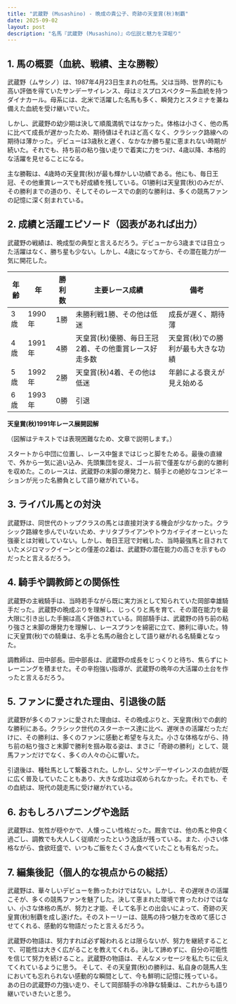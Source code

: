 ```yaml
---
title: "武蔵野 (Musashino) - 晩成の貴公子、奇跡の天皇賞(秋)制覇"
date: 2025-09-02
layout: post
description: "名馬『武蔵野 (Musashino)』の伝説と魅力を深堀り"
---
```


## 1. 馬の概要（血統、戦績、主な勝鞍）

武蔵野（ムサシノ）は、1987年4月23日生まれの牡馬。父は当時、世界的にも高い評価を得ていたサンデーサイレンス、母はミスプロスペクター系血統を持つダイナカール。母系には、北米で活躍した名馬も多く、瞬発力とスタミナを兼ね備えた血統を受け継いでいた。

しかし、武蔵野の幼少期は決して順風満帆ではなかった。体格は小さく、他の馬に比べて成長が遅かったため、期待値はそれほど高くなく、クラシック路線への期待は薄かった。デビューは3歳秋と遅く、なかなか勝ち星に恵まれない時期が続いた。それでも、持ち前の粘り強い走りで着実に力をつけ、4歳以降、本格的な活躍を見せることになる。

主な勝鞍は、4歳時の天皇賞(秋)が最も輝かしい功績である。他にも、毎日王冠、その他重賞レースでも好成績を残している。G1勝利は天皇賞(秋)のみだが、その勝利までの道のり、そしてそのレースでの劇的な勝利は、多くの競馬ファンの記憶に深く刻まれている。


## 2. 成績と活躍エピソード（図表があれば出力）

武蔵野の戦績は、晩成型の典型と言えるだろう。デビューから3歳までは目立った活躍はなく、勝ち星も少ない。しかし、4歳になってから、その潜在能力が一気に開花した。

| 年齢 | 年 | 勝利数 | 主要レース成績 | 備考 |
|---|---|---|---|---|
| 3歳 | 1990年 | 1勝 |  未勝利戦1勝、その他は低迷 |  成長が遅く、期待薄 |
| 4歳 | 1991年 | 4勝 | 天皇賞(秋)優勝、毎日王冠2着、その他重賞レース好走多数 | 天皇賞(秋)での勝利が最も大きな功績 |
| 5歳 | 1992年 | 2勝 | 天皇賞(秋)4着、その他は低迷 |  年齢による衰えが見え始める |
| 6歳 | 1993年 | 0勝 |  引退 |  |


**天皇賞(秋)1991年レース展開図解**

（図解はテキストでは表現困難なため、文章で説明します。）

スタートから中団に位置し、レース中盤まではじっと脚をためる。最後の直線で、外から一気に追い込み、先頭集団を捉え、ゴール前で僅差ながら劇的な勝利を収めた。このレースは、武蔵野の末脚の爆発力と、騎手との絶妙なコンビネーションが光った名勝負として語り継がれている。


## 3. ライバル馬との対決

武蔵野は、同世代のトップクラスの馬とは直接対決する機会が少なかった。クラシック路線を歩んでいないため、ナリタブライアンやトウカイテイオーといった強豪とは対戦していない。しかし、毎日王冠で対戦した、当時最強馬と目されていたメジロマックイーンとの僅差の2着は、武蔵野の潜在能力の高さを示すものだったと言えるだろう。


## 4. 騎手や調教師との関係性

武蔵野の主戦騎手は、当時若手ながら既に実力派として知られていた岡部幸雄騎手だった。武蔵野の晩成ぶりを理解し、じっくりと馬を育て、その潜在能力を最大限に引き出した手腕は高く評価されている。岡部騎手は、武蔵野の持ち前の粘り強さと末脚の爆発力を理解し、レースプランを綿密に立て、勝利に導いた。特に天皇賞(秋)での騎乗は、名手と名馬の融合として語り継がれる名騎乗となった。

調教師は、田中部長。田中部長は、武蔵野の成長をじっくりと待ち、焦らずにトレーニングを積ませた。その辛抱強い指導が、武蔵野の晩年の大活躍の土台を作ったと言えるだろう。


## 5. ファンに愛された理由、引退後の話

武蔵野が多くのファンに愛された理由は、その晩成ぶりと、天皇賞(秋)での劇的な勝利にある。クラシック世代のスターホース達に比べ、遅咲きの活躍だっただけに、その勝利は、多くのファンに感動と希望を与えた。小さな体格ながら、持ち前の粘り強さと末脚で勝利を掴み取る姿は、まさに「奇跡の勝利」として、競馬ファンだけでなく、多くの人々の心に響いた。

引退後は、種牡馬として繋養された。しかし、父サンデーサイレンスの血統が既に広く普及していたこともあり、大きな成功は収められなかった。それでも、その血統は、現代の競走馬に受け継がれている。


## 6. おもしろハプニングや逸話

武蔵野は、気性が穏やかで、人懐っこい性格だった。厩舎では、他の馬と仲良く過ごし、調教でも大人しく従順だったという逸話が残っている。また、小さい体格ながら、食欲旺盛で、いつもご飯をたくさん食べていたことも有名だった。


## 7. 編集後記（個人的な視点からの総括）

武蔵野は、華々しいデビューを飾ったわけではない。しかし、その遅咲きの活躍こそが、多くの競馬ファンを魅了した。決して恵まれた環境で育ったわけではない、小さな体格の馬が、努力と才能、そして名手との出会いによって、奇跡の天皇賞(秋)制覇を成し遂げた。そのストーリーは、競馬の持つ魅力を改めて感じさせてくれる、感動的な物語だったと言えるだろう。

武蔵野の物語は、努力すれば必ず報われるとは限らないが、努力を継続することで、可能性は大きく広がることを教えてくれる。決して諦めずに、自分の可能性を信じて努力を続けること。武蔵野の物語は、そんなメッセージを私たちに伝えてくれているように思う。  そして、その天皇賞(秋)の勝利は、私自身の競馬人生においても忘れられない感動的な瞬間として、今も鮮明に記憶に残っている。  あの日の武蔵野の力強い走り、そして岡部騎手の冷静な騎乗は、これからも語り継いでいきたいと思う。
